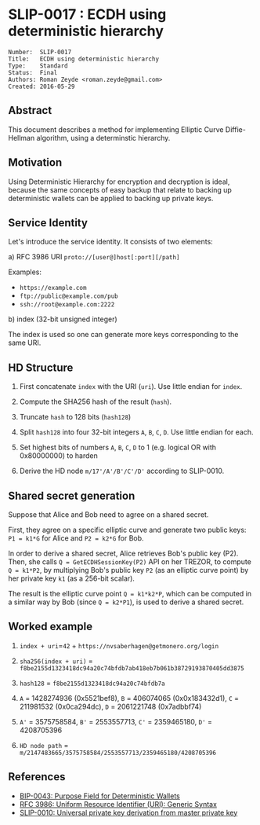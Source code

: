 # SLIP-0017 : ECDH using deterministic hierarchy

```
Number:  SLIP-0017
Title:   ECDH using deterministic hierarchy
Type:    Standard
Status:  Final
Authors: Roman Zeyde <roman.zeyde@gmail.com>
Created: 2016-05-29
```

## Abstract

This document describes a method for implementing Elliptic Curve
Diffie-Hellman algorithm, using a determinstic hierarchy.

## Motivation

Using Deterministic Hierarchy for encryption and decryption is ideal,
because the same concepts of easy backup that relate to backing up
deterministic wallets can be applied to backing up private keys.

## Service Identity

Let's introduce the service identity. It consists of two elements:

a) RFC 3986 URI `proto://[user@]host[:port][/path]`

Examples:

* `https://example.com`
* `ftp://public@example.com/pub`
* `ssh://root@example.com:2222`

b) index (32-bit unsigned integer)

The index is used so one can generate more keys corresponding to the same URI.

## HD Structure

1. First concatenate `index` with the URI (`uri`). Use little endian for `index`.

2. Compute the SHA256 hash of the result (`hash`).

3. Truncate `hash` to 128 bits (`hash128`)

4. Split `hash128` into four 32-bit integers `A`, `B`, `C`, `D`. Use little endian for each.

5. Set highest bits of numbers `A`, `B`, `C`, `D` to 1 (e.g. logical OR with 0x80000000) to harden

6. Derive the HD node `m/17'/A'/B'/C'/D'` according to SLIP-0010.

## Shared secret generation

Suppose that Alice and Bob need to agree on a shared secret.

First, they agree on a specific elliptic curve and generate
two public keys: `P1 = k1*G` for Alice and `P2 = k2*G` for Bob.

In order to derive a shared secret, Alice retrieves Bob's public key (P2).
Then, she calls `Q = GetECDHSessionKey(P2)` API on her TREZOR, to compute
`Q = k1*P2`, by multiplying Bob's public key `P2` (as an elliptic curve point)
by her private key `k1` (as a 256-bit scalar).

The result is the elliptic curve point `Q = k1*k2*P`, which can be computed in a
similar way by Bob (since `Q = k2*P1`), is used to derive a shared secret.

## Worked example

1. `index + uri`=`42` + `https://nvsaberhagen@getmonero.org/login`

2. `sha256(index + uri)` = `f8be2155d1323418dc94a20c74bfdb7ab418eb7b061b38729193870405dd3875`

3. `hash128` = `f8be2155d1323418dc94a20c74bfdb7a`

4. `A` = 1428274936 (0x5521bef8), `B` = 406074065 (0x0x183432d1), `C` = 211981532 (0x0ca294dc), `D` = 2061221748 (0x7adbbf74)

5. `A'` = 3575758584, `B'` = 2553557713, `C'` = 2359465180, `D'` = 4208705396

6. `HD node path` = `m/2147483665/3575758584/2553557713/2359465180/4208705396`

## References

* [BIP-0043: Purpose Field for Deterministic Wallets](https://github.com/bitcoin/bips/blob/master/bip-0043.mediawiki)
* [RFC 3986: Uniform Resource Identifier (URI): Generic Syntax](https://tools.ietf.org/html/rfc3986)
* [SLIP-0010: Universal private key derivation from master private key](https://github.com/satoshilabs/slips/blob/master/slip-0010.md)
